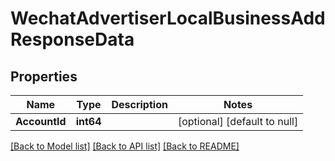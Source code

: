 # WechatAdvertiserLocalBusinessAddResponseData

## Properties
Name | Type | Description | Notes
------------ | ------------- | ------------- | -------------
**AccountId** | **int64** |  | [optional] [default to null]

[[Back to Model list]](../README.md#documentation-for-models) [[Back to API list]](../README.md#documentation-for-api-endpoints) [[Back to README]](../README.md)


